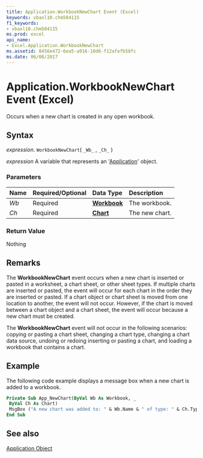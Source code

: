 ```yaml
---
title: Application.WorkbookNewChart Event (Excel)
keywords: vbaxl10.chm504115
f1_keywords:
- vbaxl10.chm504115
ms.prod: excel
api_name:
- Excel.Application.WorkbookNewChart
ms.assetid: 8456e472-6ea5-a916-10d6-f12afefb58fc
ms.date: 06/08/2017
---
```



# Application.WorkbookNewChart Event (Excel)

Occurs when a new chart is created in any open workbook.


## Syntax

 _expression_. `WorkbookNewChart`( `_Wb_` , `_Ch_` )

 _expression_ A variable that represents an '[Application](Excel.Application(object).md)' object.


### Parameters



|**Name**|**Required/Optional**|**Data Type**|**Description**|
|:-----|:-----|:-----|:-----|
| _Wb_|Required| **[Workbook](Excel.Workbook.md)**|The workbook.|
| _Ch_|Required| **[Chart](Excel.Chart(object).md)**|The new chart.|

### Return Value

Nothing


## Remarks

The  **WorkbookNewChart** event occurs when a new chart is inserted or pasted in a worksheet, a chart sheet, or other sheet types. If multiple charts are inserted or pasted, the event will occur for each chart in the order they are inserted or pasted. If a chart object or chart sheet is moved from one location to another, the event will not occur. However, if the chart is moved between a chart object and a chart sheet, the event will occur because a new chart must be created.

The  **WorkbookNewChart** event will not occur in the following scenarios: copying or pasting a chart sheet, changing a chart type, changing a chart data source, undoing or redoing inserting or pasting a chart, and loading a workbook that contains a chart.


## Example

The following code example displays a message box when a new chart is added to a workbook.


```vb
Private Sub App_NewChart(ByVal Wb As Workbook, _ 
 ByVal Ch As Chart) 
 MsgBox ("A new chart was added to: " & Wb.Name & " of type: " & Ch.Type) 
End Sub
```


## See also


[Application Object](Excel.Application(object).md)

